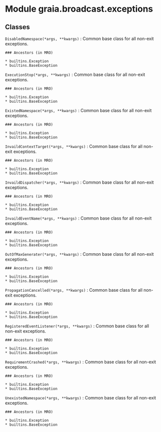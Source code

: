 Module graia.broadcast.exceptions
=================================

Classes
-------

`DisabledNamespace(*args, **kwargs)`
:   Common base class for all non-exit exceptions.

    ### Ancestors (in MRO)

    * builtins.Exception
    * builtins.BaseException

`ExecutionStop(*args, **kwargs)`
:   Common base class for all non-exit exceptions.

    ### Ancestors (in MRO)

    * builtins.Exception
    * builtins.BaseException

`ExistedNamespace(*args, **kwargs)`
:   Common base class for all non-exit exceptions.

    ### Ancestors (in MRO)

    * builtins.Exception
    * builtins.BaseException

`InvaildContextTarget(*args, **kwargs)`
:   Common base class for all non-exit exceptions.

    ### Ancestors (in MRO)

    * builtins.Exception
    * builtins.BaseException

`InvaildDispatcher(*args, **kwargs)`
:   Common base class for all non-exit exceptions.

    ### Ancestors (in MRO)

    * builtins.Exception
    * builtins.BaseException

`InvaildEventName(*args, **kwargs)`
:   Common base class for all non-exit exceptions.

    ### Ancestors (in MRO)

    * builtins.Exception
    * builtins.BaseException

`OutOfMaxGenerater(*args, **kwargs)`
:   Common base class for all non-exit exceptions.

    ### Ancestors (in MRO)

    * builtins.Exception
    * builtins.BaseException

`PropagationCancelled(*args, **kwargs)`
:   Common base class for all non-exit exceptions.

    ### Ancestors (in MRO)

    * builtins.Exception
    * builtins.BaseException

`RegisteredEventListener(*args, **kwargs)`
:   Common base class for all non-exit exceptions.

    ### Ancestors (in MRO)

    * builtins.Exception
    * builtins.BaseException

`RequirementCrashed(*args, **kwargs)`
:   Common base class for all non-exit exceptions.

    ### Ancestors (in MRO)

    * builtins.Exception
    * builtins.BaseException

`UnexistedNamespace(*args, **kwargs)`
:   Common base class for all non-exit exceptions.

    ### Ancestors (in MRO)

    * builtins.Exception
    * builtins.BaseException